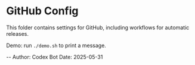 # GitHub Config

This folder contains settings for GitHub, including workflows for automatic releases.

Demo: run `./demo.sh` to print a message.

--
Author: Codex Bot
Date: 2025-05-31
